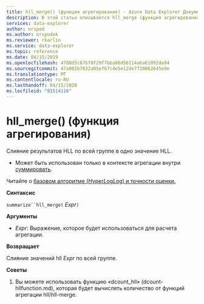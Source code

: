 ```yaml
---
title: hll_merge() (функция агрегирования) - Azure Data Explorer Документы Майкрософт
description: В этой статье описывается hll_merge (функция агрегирования) в Azure Data Explorer.
services: data-explorer
author: orspod
ms.author: orspodek
ms.reviewer: rkarlin
ms.service: data-explorer
ms.topic: reference
ms.date: 04/15/2019
ms.openlocfilehash: 4700d5c87bf0f29f7bba86d56114a6a61092da94
ms.sourcegitcommit: 47a002b7032a05ef67c4e5e12de7720062645e9e
ms.translationtype: MT
ms.contentlocale: ru-RU
ms.lasthandoff: 04/15/2020
ms.locfileid: "81514116"
---
```

# <a name="hll_merge-aggregation-function"></a>hll_merge() (функция агрегирования)

Слияние результатов HLL по всей группе в одно значение HLL.

* Может быть использован только в контексте агрегации внутри [суммировать](summarizeoperator.md).

Читайте о [базовом алгоритме (*H*yper*L*og*L*og) и точности оценки.](dcount-aggfunction.md#estimation-accuracy)

**Синтаксис**

`summarize``hll_merge(` *Expr*`)`

**Аргументы**

* *Expr*: Выражение, которое будет использоваться для расчета агрегации. 

**Возвращает**

Слияние значений hll *Expr* по всей группе.
 
**Советы**

1) Вы можете использовать функцию «dcount_hll» (dcount-hllfunction.md), которая будет вычислять количество от функций агрегации hll/hll-merge.